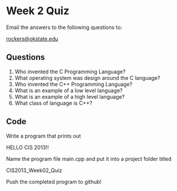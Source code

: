 # Week 2 Quiz

Email the answers to the following questions to:

   rockers@okstate.edu
   
## Questions

1. Who invented the C Programming Language?
2. What operating system was design around the C language?
3. Who invented the C++ Programming Language?
4. What is an example of a low level language?
5. What is an example of a high level language?
6. What class of language is C++?

## Code

Write a program that prints out 

   HELLO CIS 2013!!

Name the program file main.cpp and put it into a project folder titled

   CIS2013_Week02_Quiz

Push the completed program to github!
